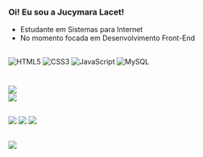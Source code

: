 ### Oi! Eu sou a Jucymara Lacet!

- Estudante em Sistemas para Internet
- No momento focada em Desenvolvimento Front-End
 
 ##
![HTML5](https://img.shields.io/badge/html5-%23E34F26.svg?style=for-the-badge&logo=html5&logoColor=white) ![CSS3](https://img.shields.io/badge/css3-%231572B6.svg?style=for-the-badge&logo=css3&logoColor=white) ![JavaScript](https://img.shields.io/badge/javascript-%23323330.svg?style=for-the-badge&logo=javascript&logoColor=%23F7DF1E)  ![MySQL](https://img.shields.io/badge/mysql-%2300f.svg?style=for-the-badge&logo=mysql&logoColor=white)
 
#
![](https://github-readme-stats.vercel.app/api?username=jucylacet&theme=dracula&hide_border=false&include_all_commits=false&count_private=false)<br/>
![](https://github-readme-stats.vercel.app/api/top-langs/?username=jucylacet&theme=dracula&hide_border=false&include_all_commits=false&count_private=false&layout=compact)

  ##
<div> 
  <a href="https://instagram.com/jucylacet" target="_blank"><img src="https://img.shields.io/badge/-Instagram-%23E4405F?style=for-the-badge&logo=instagram&logoColor=white" target="_blank"></a>
 <a href="https://discord.gg/JucyLacet#8611" target="_blank"><img src="https://img.shields.io/badge/Discord-7289DA?style=for-the-badge&logo=discord&logoColor=white" target="_blank"></a> 
  <a href="https://www.linkedin.com/in/jucymara-lacet/" target="_blank"><img src="https://img.shields.io/badge/-LinkedIn-%230077B5?style=for-the-badge&logo=linkedin&logoColor=white" target="_blank"></a> 
</div>

 ##
[![](https://visitcount.itsvg.in/api?id=jucylacet&icon=0&color=0)](https://visitcount.itsvg.in)









